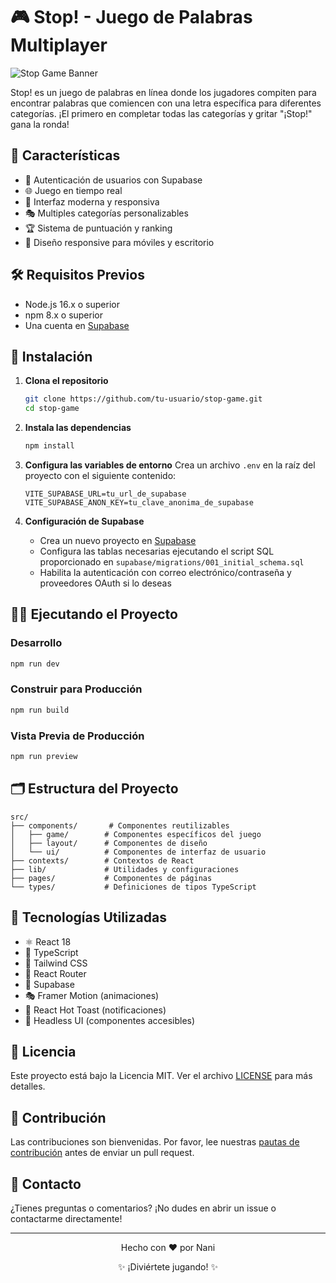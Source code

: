 # 🎮 Stop! - Juego de Palabras Multiplayer

![Stop Game Banner](public/stop-banner.png)

Stop! es un juego de palabras en línea donde los jugadores compiten para encontrar palabras que comiencen con una letra específica para diferentes categorías. ¡El primero en completar todas las categorías y gritar "¡Stop!" gana la ronda!

## 🚀 Características

- 🔐 Autenticación de usuarios con Supabase
- 🌐 Juego en tiempo real
- 🎨 Interfaz moderna y responsiva
- 🎭 Multiples categorías personalizables
- 🏆 Sistema de puntuación y ranking
- 📱 Diseño responsive para móviles y escritorio

## 🛠️ Requisitos Previos

- Node.js 16.x o superior
- npm 8.x o superior
- Una cuenta en [Supabase](https://supabase.com/)

## 🚀 Instalación

1. **Clona el repositorio**
   ```bash
   git clone https://github.com/tu-usuario/stop-game.git
   cd stop-game
   ```

2. **Instala las dependencias**
   ```bash
   npm install
   ```

3. **Configura las variables de entorno**
   Crea un archivo `.env` en la raíz del proyecto con el siguiente contenido:
   ```env
   VITE_SUPABASE_URL=tu_url_de_supabase
   VITE_SUPABASE_ANON_KEY=tu_clave_anonima_de_supabase
   ```

4. **Configuración de Supabase**
   - Crea un nuevo proyecto en [Supabase](https://supabase.com/)
   - Configura las tablas necesarias ejecutando el script SQL proporcionado en `supabase/migrations/001_initial_schema.sql`
   - Habilita la autenticación con correo electrónico/contraseña y proveedores OAuth si lo deseas

## 🏃‍♂️ Ejecutando el Proyecto

### Desarrollo
```bash
npm run dev
```

### Construir para Producción
```bash
npm run build
```

### Vista Previa de Producción
```bash
npm run preview
```

## 🗂️ Estructura del Proyecto

```
src/
├── components/       # Componentes reutilizables
│   ├── game/        # Componentes específicos del juego
│   ├── layout/      # Componentes de diseño
│   └── ui/          # Componentes de interfaz de usuario
├── contexts/        # Contextos de React
├── lib/             # Utilidades y configuraciones
├── pages/           # Componentes de páginas
└── types/           # Definiciones de tipos TypeScript
```

## 🔧 Tecnologías Utilizadas

- ⚛️ React 18
- 🔵 TypeScript
- 🎨 Tailwind CSS
- 🔄 React Router
- 🔐 Supabase
- 🎭 Framer Motion (animaciones)
- 🔔 React Hot Toast (notificaciones)
- 🎯 Headless UI (componentes accesibles)

## 📝 Licencia

Este proyecto está bajo la Licencia MIT. Ver el archivo [LICENSE](LICENSE) para más detalles.

## 🤝 Contribución

Las contribuciones son bienvenidas. Por favor, lee nuestras [pautas de contribución](CONTRIBUTING.md) antes de enviar un pull request.

## 📧 Contacto

¿Tienes preguntas o comentarios? ¡No dudes en abrir un issue o contactarme directamente!

---

<div align="center">
  <p>Hecho con ❤️ por Nani</p>
  <p>✨ ¡Diviértete jugando! ✨</p>
</div>
